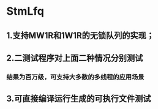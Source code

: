 # StmLfq

## 1.支持MW1R和1W1R的无锁队列的实现；

## 2.二测试程序对上面二种情况分别测试

###  结果为百万级，可支持大多数的多线程的应用场景

## 3.可直接编译运行生成的可执行文件测试
